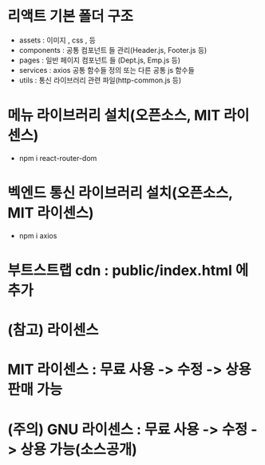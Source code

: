 # 리액트 기본 폴더 구조
- assets : 이미지 , css , 등
- components : 공통 컴포넌트 들 관리(Header.js, Footer.js 등)
- pages : 일반 페이지 컴포넌트 들 (Dept.js, Emp.js 등)
- services : axios 공통 함수들 정의 또는 다른 공통 js 함수들
- utils : 통신 라이브러리 관련 파일(http-common.js 등)

# 메뉴 라이브러리 설치(오픈소스, MIT 라이센스)
- npm i react-router-dom

# 벡엔드 통신 라이브러리 설치(오픈소스, MIT 라이센스)
- npm i axios

# 부트스트랩 cdn  : public/index.html 에 추가

# (참고) 라이센스
# MIT 라이센스        : 무료 사용 -> 수정 ->  상용 판매 가능
# (주의) GNU 라이센스 : 무료 사용 -> 수정 -> 상용 가능(소스공개)